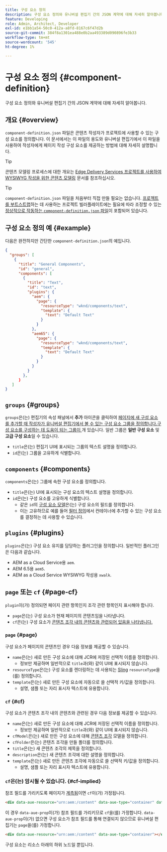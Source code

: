 ```yaml
---
title: 구성 요소 정의
description: 구성 요소 정의와 유니버설 편집기 간의 JSON 계약에 대해 자세히 알아봅니다.
feature: Developing
role: Admin, Architect, Developer
exl-id: e1bb1a54-50c0-412a-a8fd-8167c6f47d2b
source-git-commit: 384f8a1301ea488e0b2aa493389d090896fe3b33
workflow-type: tm+mt
source-wordcount: '545'
ht-degree: 1%

---
```


# 구성 요소 정의 {#component-definition}

구성 요소 정의와 유니버설 편집기 간의 JSON 계약에 대해 자세히 알아봅니다.

## 개요 {#overview}

`component-definition.json` 파일은 콘텐츠 작성자가 프로젝트에 사용할 수 있는 구성 요소를 정의합니다. 이 문서에서는 이 파일의 용도와 유니버설 편집기에서 이 파일을 사용하여 작성자에게 페이지 작성 구성 요소를 제공하는 방법에 대해 자세히 설명합니다.

>[!TIP]
>
>콘텐츠 모델링 프로세스에 대한 개요는 [Edge Delivery Services 프로젝트를 사용하여 WYSIWYG 작성을 위한 콘텐츠 모델링](/help/edge/wysiwyg-authoring/content-modeling.md) 문서를 참조하십시오.

>[!TIP]
>
>`component-definition.json` 파일을 처음부터 직접 만들 필요는 없습니다. [프로젝트를 부트스트랩](/help/edge/wysiwyg-authoring/edge-dev-getting-started.md)하는 데 사용하는 프로젝트 빌러플레이트에는 필요에 따라 조정할 수 있는 [정상적으로 작동하는 `component-definition.json` 파일](https://github.com/adobe-rnd/aem-boilerplate-xwalk/blob/main/component-definition.json)이 포함되어 있습니다.

## 구성 요소 정의 예 {#example}

다음은 완전하지만 간단한 `component-definition.json`의 예입니다.

```json
{
  "groups": [
    {
      "title": "General Components",
      "id": "general",
      "components": [
        {
          "title": "Text",
          "id": "text",
          "plugins": {
            "aem": {
              "page": {
                "resourceType": "wknd/components/text",
                "template": {
                  "text": "Default Text"
                }
              }
            },
            "aem65": {
              "page": {
                "resourceType": "wknd/components/text",
                "template": {
                  "text": "Default Text"
                }
              }
            }
          }
        },
      }
   ]
}
```

## `groups` {#groups}

`groups`은(는) 편집기의 속성 패널에서 **추가** 아이콘을 클릭하여 [페이지에 새 구성 요소를 추가할 때 작성자가 유니버설 편집기에서 볼 수 있는 구성 요소 그룹을 정의합니다.구성 요소를 구성하는 데 도움이 되는 그룹이 ](/help/sites-cloud/authoring/universal-editor/authoring.md#adding-components)개 있습니다. 일반 그룹은 **일반 구성 요소** 및 **고급 구성 요소**&#x200B;일 수 있습니다.

* `title`은(는) 편집기 UI에 표시되는 그룹의 텍스트 설명을 정의합니다.
* `id`은(는) 그룹을 고유하게 식별합니다.

## `components` {#components}

`components`은(는) 그룹에 속한 구성 요소를 정의합니다.

* `title`은(는) UI에 표시되는 구성 요소의 텍스트 설명을 정의합니다.
* `id`은(는) 구성 요소를 고유하게 식별합니다.
   * 같은 `id`의 [구성 요소 모델](/help/implementing/universal-editor/field-types.md#model-structure)은(는) 구성 요소의 필드를 정의합니다.
   * 이는 고유하므로 예를 들어 [필터 정의](/help/implementing/universal-editor/filtering.md)에서 컨테이너에 추가할 수 있는 구성 요소를 결정하는 데 사용할 수 있습니다.

## `plugins` {#plugins}

`plugins`은(는) 구성 요소 유지를 담당하는 플러그인을 정의합니다. 일반적인 플러그인은 다음과 같습니다.

* AEM as a Cloud Service용 `aem`.
* AEM 6.5용 `aem5`.
* AEM as a Cloud Service WYSIWYG 작성용 `xwalk`.

## `page` 또는 `cf` {#page-cf}

`plugin`이(가) 정의되면 페이지 관련 항목인지 조각 관련 항목인지 표시해야 합니다.

* `page`은(는) 구성 요소가 현재 페이지의 콘텐츠임을 나타냅니다.
* `cf`은(는) 구성 요소가 [콘텐츠 조각 내의 콘텐츠와 관련되어 있음을 나타냅니다.](/help/assets/content-fragments/content-fragments.md)

### `page` {#page}

구성 요소가 페이지의 콘텐츠인 경우 다음 정보를 제공할 수 있습니다.

* `name`은(는) 새로 만든 구성 요소에 대해 JCR에 저장된 선택적 이름을 정의합니다.
   * 정보만 제공하며 일반적으로 `title`과(와) 같이 UI에 표시되지 않습니다.
* `resourceType`은(는) 구성 요소를 렌더링하는 데 사용되는 [Sling](/help/implementing/developing/introduction/sling-cheatsheet.md) `resourceType`을(를) 정의합니다.
* `template`은(는) 새로 만든 구성 요소에 자동으로 쓸 선택적 키/값을 정의합니다.
   * 설명, 샘플 또는 자리 표시자 텍스트에 유용합니다.

### `cf` {#cf}

구성 요소가 콘텐츠 조각 내의 콘텐츠와 관련된 경우 다음 정보를 제공할 수 있습니다.

* `name`은(는) 새로 만든 구성 요소에 대해 JCR에 저장된 선택적 이름을 정의합니다.
   * 정보만 제공하며 일반적으로 `title`과(와) 같이 UI에 표시되지 않습니다.
* `cfModel`은(는) 새로 만든 구성 요소에 대해 [콘텐츠 조각](/help/assets/content-fragments/content-fragments-models.md) 모델을 정의합니다.
* `cfFolder`은(는) 콘텐츠 조각을 만들 폴더를 정의합니다.
* `title`은(는) 새 콘텐츠 조각의 제목을 정의합니다.
* `description`은(는) 새 콘텐츠 조각에 대한 설명을 정의합니다.
* `template`은(는) 새로 만든 콘텐츠 조각에 자동으로 쓸 선택적 키/값을 정의합니다.
   * 설명, 샘플 또는 자리 표시자 텍스트에 유용합니다.

### `cf`은(는) 암시될 수 있습니다. {#cf-implied}

참조 필드를 가리키도록 페이지가 [계측됨](/help/implementing/universal-editor/getting-started.md#instrument-page)이면 `cf`이(가) 가정됩니다.

```html
<div data-aue-resource="urn:aem:/content" data-aue-type="container" data-aue-prop="field"></div>
```

이 경우 `data-aue-prop`이(가) 참조 필드를 가리키므로 `cf`을(를) 가정합니다. `data-aue-prop`이(가) 없으면 구성 요소가 참조 필드를 통해 연결되지 않으므로 유니버설 편집기는 `page`을(를) 가정합니다.

```html
<div data-aue-resource="urn:aem:/content" data-aue-type="container"></div>
```

구성 요소는 리소스 아래의 하위 노드일 뿐입니다.
